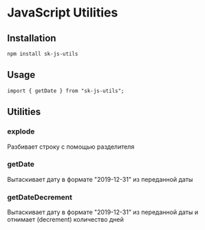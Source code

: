 # JavaScript Utilities

## Installation

`npm install sk-js-utils`

## Usage

`import { getDate } from "sk-js-utils";`

## Utilities

### explode

Разбивает строку с помощью разделителя

### getDate

Вытаскивает дату в формате "2019-12-31" из переданной даты

### getDateDecrement

Вытаскивает дату в формате "2019-12-31" из переданной даты и отнимает (decrement) количество дней
